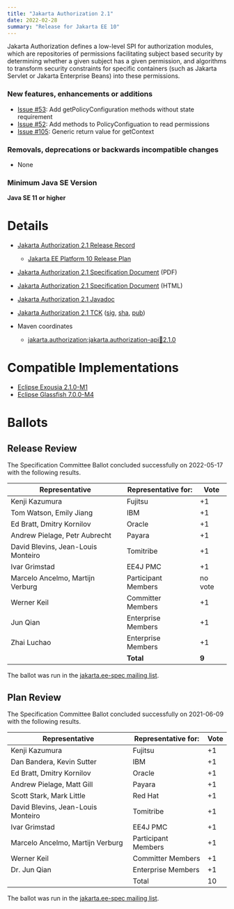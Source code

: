 ```yaml
---
title: "Jakarta Authorization 2.1"
date: 2022-02-28
summary: "Release for Jakarta EE 10"
---
```

Jakarta Authorization defines a low-level SPI for authorization modules, which are repositories of permissions
facilitating subject based security by determining whether a given subject has a given permission, and algorithms
to transform security constraints for specific containers (such as Jakarta Servlet or Jakarta Enterprise Beans) into
these permissions.

### New features, enhancements or additions
<!-- List here -->
* [Issue #53](https://github.com/jakartaee/authorization/issues/53): Add getPolicyConfiguration methods without state requirement
* [Issue #52](https://github.com/jakartaee/authorization/issues/52): Add methods to PolicyConfiguation to read permissions
* [Issue #105](https://github.com/jakartaee/authorization/issues/105): Generic return value for getContext  

### Removals, deprecations or backwards incompatible changes
<!-- List here -->
* None 

### Minimum Java SE Version
<!-- Specify the minimum required Java SE version for this specification -->
**Java SE 11 or higher**

# Details

* [Jakarta Authorization 2.1 Release Record](https://projects.eclipse.org/projects/ee4j.jacc/releases/2.1)
  * [Jakarta EE Platform 10 Release Plan](https://jakartaee.github.io/jakartaee-platform/jakartaee10/JakartaEE10ReleasePlan)
* [Jakarta Authorization 2.1 Specification Document](./jakarta-authorization-spec-2.1.pdf) (PDF)
* [Jakarta Authorization 2.1 Specification Document](./jakarta-authorization-spec-2.1.html) (HTML)
* [Jakarta Authorization 2.1 Javadoc](./apidocs)
* [Jakarta Authorization 2.1 TCK](https://download.eclipse.org/jakartaee/authorization/2.1/jakarta-authorization-tck-2.1.0.zip) ([sig](https://download.eclipse.org/jakartaee/authorization/2.1/jakarta-authorization-tck-2.1.0.zip.sig),  [sha](https://download.eclipse.org/jakartaee/authorization/2.1/jakarta-authorization-tck-2.1.0.zip.sha256),  [pub](https://raw.githubusercontent.com/jakartaee/specification-committee/master/jakartaee-spec-committee.pub))

* Maven coordinates
  * [jakarta.authorization:jakarta.authorization-api:jar:2.1.0](https://search.maven.org/artifact/jakarta.authorization/jakarta.authorization-api/2.1.0/jar)


# Compatible Implementations

* [Eclipse Exousia 2.1.0-M1](https://github.com/eclipse-ee4j/exousia/releases/download/2.1.0-M1-RELEASE/exousia-2.1.0-M1.jar)
* [Eclipse Glassfish 7.0.0-M4](https://github.com/eclipse-ee4j/glassfish/releases/download/7.0.0-M4/glassfish-7.0.0-M4.zip)

# Ballots

## Release Review

The Specification Committee Ballot concluded successfully on 2022-05-17 with the following results.

| Representative                                 | Representative for: | Vote    |
|------------------------------------------------|---------------------|---------|
| Kenji Kazumura                                 | Fujitsu             |    +1   |
| Tom Watson, Emily Jiang                        | IBM                 |    +1   |
| Ed Bratt, Dmitry Kornilov                      | Oracle              |    +1   |
| Andrew Pielage, Petr Aubrecht                  | Payara              |    +1   |
| David Blevins, Jean-Louis Monteiro             | Tomitribe           |    +1   |
| Ivar Grimstad                                  | EE4J PMC            |    +1   |
| Marcelo Ancelmo, Martijn Verburg               | Participant Members | no vote |
| Werner Keil                                    | Committer Members   |    +1   |
| Jun Qian                                       | Enterprise Members  |    +1   |
| Zhai Luchao                                    | Enterprise Members  |    +1   |
|                                                | **Total**           |  **9**  |

The ballot was run in the [jakarta.ee-spec mailing list](https://www.eclipse.org/lists/jakarta.ee-spec/msg02484.html).

## Plan Review

The Specification Committee Ballot concluded successfully on 2021-06-09 with the following results.

| Representative                                 | Representative for: | Vote |
|------------------------------------------------|---------------------|------|
| Kenji Kazumura                                 | Fujitsu             |  +1  |
| Dan Bandera, Kevin Sutter                      | IBM                 |  +1  |
| Ed Bratt, Dmitry Kornilov                      | Oracle              |  +1  |
| Andrew Pielage, Matt Gill                      | Payara              |  +1  |
| Scott Stark, Mark Little                       | Red Hat             |  +1  |
| David Blevins, Jean-Louis Monteiro             | Tomitribe           |  +1  |
| Ivar Grimstad                                  | EE4J PMC            |  +1  |
| Marcelo Ancelmo, Martijn Verburg               | Participant Members |  +1  |
| Werner Keil                                    | Committer Members   |  +1  |
| Dr. Jun Qian                                   | Enterprise Members  |  +1  |
|                                                | Total               |  10  |

The ballot was run in the [jakarta.ee-spec mailing list](https://www.eclipse.org/lists/jakarta.ee-spec/msg01802.html).
